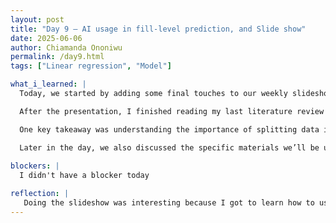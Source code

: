 ```yaml
---
layout: post
title: "Day 9 – AI usage in fill-level prediction, and Slide show"
date: 2025-06-06
author: Chiamanda Ononiwu
permalink: /day9.html
tags: ["Linear regression", "Model"]

what_i_learned: |
  Today, we started by adding some final touches to our weekly slideshow, then recorded our video presentation using Zoom. We initially thought we’d get it right on the first try, but our video went over the 4–7 minute limit. So, we had to cut out a few parts and condense the content to stay within the time range.

  After the presentation, I finished reading my last literature review for the week, which focused on AI for fill-level prediction and smart city waste logistics. It was an insightful read, especially because the study centered around hospital waste bins. I learned how the researchers collected and prepared their data, then used linear regression as their algorithm to train the model. They later tested it and reached a strong conclusion.

  One key takeaway was understanding the importance of splitting data into training and test sets—not all your data should be used to train a model. This helps improve the model's accuracy when it faces new data.

  Later in the day, we also discussed the specific materials we’ll be using for our project, which helped clarify the direction we’re heading. 
  
blockers: |
  I didn't have a blocker today

reflection: |
   Doing the slideshow was interesting because I got to learn how to use new tools, like Zoom, to present in front of a group. Normally, I would just use Canvas, so this was a new experience for me. The literature review activity was also a great way to start our first in-person week. It gave me the chance to explore how others have done similar projects and helped me understand the process we’ll be following. By the end of the day, our graduate mentor mentioned that he would give us a list over the weekend showing how the materials we’ll be using are connected
---
```

